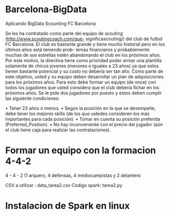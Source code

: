 # Barcelona-BigData
Aplicando BigData Scounting FC Barcelona

Se les ha contratado como parte del equipo de scouting (http://www.scoutingcoach.com/que- significascouting/) del club de 
futbol FC Barcelona.
El club es bastante grande y tiene mucho historial pero en los últimos años está teniendo prob- lemas
financieros y probablemente muchas de sus estrellas estén abandonando el club en los próximos años.
Por este motivo, la directiva tiene como prioridad poder armar una plantilla solamente de chicos jovenes
(menores o iguales a 23 años) ya que estos tienen bastante potencial y su costo no debería ser tan alto.
Como parte de este objetivo, usted y su equipo deben desarrollar un plan de adquisiciones para los
próximos años. Para esto debe formar un equipo (de once) con todos los jugadores que usted considera
que el club debería fichar en los próximos años. Se le pide dos jugadores por puesto y estos deben
cumplir las siguiente condiciones:

  • Tener 23 años o menos.
  • Según la posición en la que se desempeñe, debe tener los mejores skills (de los que ustedes
    consideren los más importantes para cada posición).
  • Tomar en cuenta su posición preferida (Preferred_Position).
  • No hay inconveniente con el precio del jugador (aún el club tiene caja para realizar las
  contrataciones). 

# Formar un equipo con la formacion 4-4-2

4	- 4	- 2	(1	arquero,	4	defensas,	4	mediocampistas	y	2	delantero

CSV a utilizar : data_tarea2.csv
Codigo spark: tarea2.py

# Instalacion de Spark en linux

